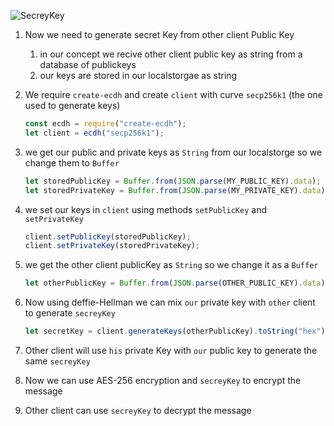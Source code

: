 ![SecreyKey](https://i.imgur.com/ZBxBpw7.png)

1. Now we need to generate secret Key from other client Public Key 
	1. in our concept we recive other client public key as string from a database of publickeys
	2. our keys are stored in our localstorgae as string
2. We require `create-ecdh` and create `client` with curve `secp256k1` (the one used to generate keys)
   ```javascript
   const ecdh = require("create-ecdh");
   let client = ecdh("secp256k1");
   ```
3. we get our public and private keys as `String` from our localstorge so we change them to `Buffer`
	```javascript
	let storedPublicKey = Buffer.from(JSON.parse(MY_PUBLIC_KEY).data);
	let storedPrivateKey = Buffer.from(JSON.parse(MY_PRIVATE_KEY).data);
	```
4. we set our keys in `client` using methods `setPublicKey` and `setPrivateKey`
	```javascript
	client.setPublicKey(storedPublicKey);
	client.setPrivateKey(storedPrivateKey);
	```
5. we get the other client publicKey as `String` so we change it as a `Buffer`
	```javascript
	let otherPublicKey = Buffer.from(JSON.parse(OTHER_PUBLIC_KEY).data);
	```
6. Now using deffie-Hellman we can mix `our` private key with `other` client to generate `secreyKey`
	```javascript
	let secretKey = client.generateKeys(otherPublicKey).toString("hex");
	```
7. Other client will use `his` private Key with `our` public key to generate the same `secreyKey`

8. Now we can use AES-256 encryption and `secreyKey` to encrypt the message

9. Other client can use `secreyKey` to decrypt the message 


	